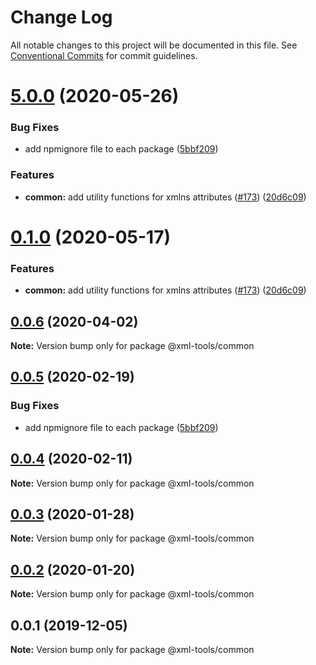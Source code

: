 # Change Log

All notable changes to this project will be documented in this file.
See [Conventional Commits](https://conventionalcommits.org) for commit guidelines.

# [5.0.0](https://github.com/sap/xml-tools/compare/v0.3.0...v5.0.0) (2020-05-26)

### Bug Fixes

- add npmignore file to each package ([5bbf209](https://github.com/sap/xml-tools/commit/5bbf209))

### Features

- **common:** add utility functions for xmlns attributes ([#173](https://github.com/sap/xml-tools/issues/173)) ([20d6c09](https://github.com/sap/xml-tools/commit/20d6c09))

# [0.1.0](https://github.com/sap/xml-tools/compare/@xml-tools/common@0.0.6...@xml-tools/common@0.1.0) (2020-05-17)

### Features

- **common:** add utility functions for xmlns attributes ([#173](https://github.com/sap/xml-tools/issues/173)) ([20d6c09](https://github.com/sap/xml-tools/commit/20d6c09))

## [0.0.6](https://github.com/sap/xml-tools/compare/@xml-tools/common@0.0.5...@xml-tools/common@0.0.6) (2020-04-02)

**Note:** Version bump only for package @xml-tools/common

## [0.0.5](https://github.com/sap/xml-tools/compare/@xml-tools/common@0.0.4...@xml-tools/common@0.0.5) (2020-02-19)

### Bug Fixes

- add npmignore file to each package ([5bbf209](https://github.com/sap/xml-tools/commit/5bbf209))

## [0.0.4](https://github.com/sap/xml-tools/compare/@xml-tools/common@0.0.3...@xml-tools/common@0.0.4) (2020-02-11)

**Note:** Version bump only for package @xml-tools/common

## [0.0.3](https://github.com/sap/xml-tools/compare/@xml-tools/common@0.0.2...@xml-tools/common@0.0.3) (2020-01-28)

**Note:** Version bump only for package @xml-tools/common

## [0.0.2](https://github.com/sap/xml-tools/compare/@xml-tools/common@0.0.1...@xml-tools/common@0.0.2) (2020-01-20)

**Note:** Version bump only for package @xml-tools/common

## 0.0.1 (2019-12-05)

**Note:** Version bump only for package @xml-tools/common
